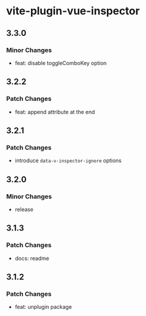 # vite-plugin-vue-inspector

## 3.3.0

### Minor Changes

- feat: disable toggleComboKey option

## 3.2.2

### Patch Changes

- feat: append attribute at the end

## 3.2.1

### Patch Changes

- introduce `data-v-inspector-ignore` options

## 3.2.0

### Minor Changes

- release

## 3.1.3

### Patch Changes

- docs: readme

## 3.1.2

### Patch Changes

- feat: unplugin package
